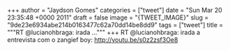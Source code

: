 
+++
author = "Jaydson Gomes"
categories = ["tweet"]
date = "Sun Mar 20 23:35:48 +0000 2011"
draft = false
image = "{TWEET_IMAGE}"
slug = "9de23e6934abe214b0163477c62a70dd14be8dd9"
tags = ["tweet"]
title = """RT @lucianohbraga: irada ..."""
+++
RT @lucianohbraga: irada a entrevista com o zangief boy: http://youtu.be/s0z2zsf3Oe8
